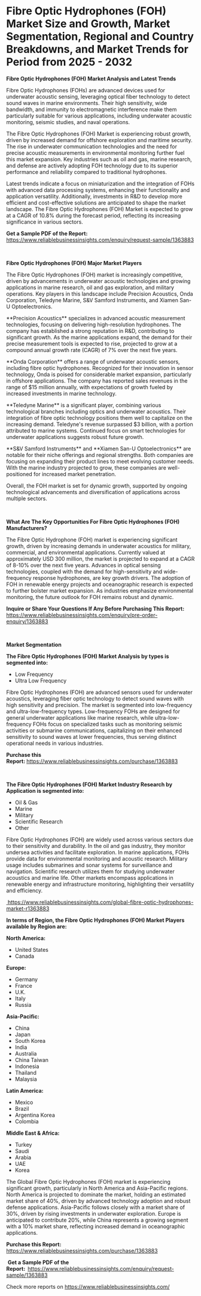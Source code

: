 <p><h1>Fibre Optic Hydrophones (FOH) Market Size and Growth, Market Segmentation, Regional and Country Breakdowns, and Market Trends for Period from 2025 -  2032</h1></p><p><strong>Fibre Optic Hydrophones (FOH) Market Analysis and Latest Trends</strong></p>
<p><p>Fibre Optic Hydrophones (FOHs) are advanced devices used for underwater acoustic sensing, leveraging optical fiber technology to detect sound waves in marine environments. Their high sensitivity, wide bandwidth, and immunity to electromagnetic interference make them particularly suitable for various applications, including underwater acoustic monitoring, seismic studies, and naval operations. </p><p>The Fibre Optic Hydrophones (FOH) Market is experiencing robust growth, driven by increased demand for offshore exploration and maritime security. The rise in underwater communication technologies and the need for precise acoustic measurements in environmental monitoring further fuel this market expansion. Key industries such as oil and gas, marine research, and defense are actively adopting FOH technology due to its superior performance and reliability compared to traditional hydrophones.</p><p>Latest trends indicate a focus on miniaturization and the integration of FOHs with advanced data processing systems, enhancing their functionality and application versatility. Additionally, investments in R&D to develop more efficient and cost-effective solutions are anticipated to shape the market landscape. The Fibre Optic Hydrophones (FOH) Market is expected to grow at a CAGR of 10.8% during the forecast period, reflecting its increasing significance in various sectors.</p></p>
<p><strong>Get a Sample PDF of the Report:&nbsp;</strong> <a href="https://www.reliablebusinessinsights.com/enquiry/request-sample/1363883?utm_campaign=2099&utm_medium=2&utm_source=Github&utm_content=ia&utm_term=12042025&utm_id=fibre-optic-hydrophones-foh">https://www.reliablebusinessinsights.com/enquiry/request-sample/1363883</a></p>
<p>&nbsp;</p>
<p><strong>Fibre Optic Hydrophones (FOH) Major Market Players</strong></p>
<p><p>The Fibre Optic Hydrophones (FOH) market is increasingly competitive, driven by advancements in underwater acoustic technologies and growing applications in marine research, oil and gas exploration, and military operations. Key players in this landscape include Precision Acoustics, Onda Corporation, Teledyne Marine, S&V Samford Instruments, and Xiamen San-U Optoelectronics.</p><p>**Precision Acoustics** specializes in advanced acoustic measurement technologies, focusing on delivering high-resolution hydrophones. The company has established a strong reputation in R&D, contributing to significant growth. As the marine applications expand, the demand for their precise measurement tools is expected to rise, projected to grow at a compound annual growth rate (CAGR) of 7% over the next five years.</p><p>**Onda Corporation** offers a range of underwater acoustic sensors, including fibre optic hydrophones. Recognized for their innovation in sensor technology, Onda is poised for considerable market expansion, particularly in offshore applications. The company has reported sales revenues in the range of $15 million annually, with expectations of growth fueled by increased investments in marine technology.</p><p>**Teledyne Marine** is a significant player, combining various technological branches including optics and underwater acoustics. Their integration of fibre optic technology positions them well to capitalize on the increasing demand. Teledyne's revenue surpassed $3 billion, with a portion attributed to marine systems. Continued focus on smart technologies for underwater applications suggests robust future growth.</p><p>**S&V Samford Instruments** and **Xiamen San-U Optoelectronics** are notable for their niche offerings and regional strengths. Both companies are focusing on expanding their product lines to meet evolving customer needs. With the marine industry projected to grow, these companies are well-positioned for increased market penetration.</p><p>Overall, the FOH market is set for dynamic growth, supported by ongoing technological advancements and diversification of applications across multiple sectors.</p></p>
<p>&nbsp;</p>
<p><strong>What Are The Key Opportunities For Fibre Optic Hydrophones (FOH) Manufacturers?</strong></p>
<p><p>The Fibre Optic Hydrophone (FOH) market is experiencing significant growth, driven by increasing demands in underwater acoustics for military, commercial, and environmental applications. Currently valued at approximately USD 300 million, the market is projected to expand at a CAGR of 8-10% over the next five years. Advances in optical sensing technologies, coupled with the demand for high-sensitivity and wide-frequency response hydrophones, are key growth drivers. The adoption of FOH in renewable energy projects and oceanographic research is expected to further bolster market expansion. As industries emphasize environmental monitoring, the future outlook for FOH remains robust and dynamic.</p></p>
<p><strong>Inquire or Share Your Questions If Any Before Purchasing This Report:</strong> <a href="https://www.reliablebusinessinsights.com/enquiry/pre-order-enquiry/1363883?utm_campaign=2099&utm_medium=2&utm_source=Github&utm_content=ia&utm_term=12042025&utm_id=fibre-optic-hydrophones-foh">https://www.reliablebusinessinsights.com/enquiry/pre-order-enquiry/1363883</a></p>
<p>&nbsp;</p>
<p><strong>Market Segmentation</strong></p>
<p><strong>The Fibre Optic Hydrophones (FOH) Market Analysis by types is segmented into:</strong></p>
<p><ul><li>Low Frequency</li><li>Ultra Low Frequency</li></ul></p>
<p><p>Fibre Optic Hydrophones (FOH) are advanced sensors used for underwater acoustics, leveraging fiber optic technology to detect sound waves with high sensitivity and precision. The market is segmented into low-frequency and ultra-low-frequency types. Low-frequency FOHs are designed for general underwater applications like marine research, while ultra-low-frequency FOHs focus on specialized tasks such as monitoring seismic activities or submarine communications, capitalizing on their enhanced sensitivity to sound waves at lower frequencies, thus serving distinct operational needs in various industries.</p></p>
<p><strong>Purchase this Report:&nbsp;</strong><a href="https://www.reliablebusinessinsights.com/purchase/1363883?utm_campaign=2099&utm_medium=2&utm_source=Github&utm_content=ia&utm_term=12042025&utm_id=fibre-optic-hydrophones-foh">https://www.reliablebusinessinsights.com/purchase/1363883</a></p>
<p>&nbsp;</p>
<p><strong>The Fibre Optic Hydrophones (FOH) Market Industry Research by Application is segmented into:</strong></p>
<p><ul><li>Oil & Gas</li><li>Marine</li><li>Military</li><li>Scientific Research</li><li>Other</li></ul></p>
<p><p>Fibre Optic Hydrophones (FOH) are widely used across various sectors due to their sensitivity and durability. In the oil and gas industry, they monitor undersea activities and facilitate exploration. In marine applications, FOHs provide data for environmental monitoring and acoustic research. Military usage includes submarines and sonar systems for surveillance and navigation. Scientific research utilizes them for studying underwater acoustics and marine life. Other markets encompass applications in renewable energy and infrastructure monitoring, highlighting their versatility and efficiency.</p></p>
<p><a href="https://www.reliablebusinessinsights.com/global-fibre-optic-hydrophones-market-r1363883?utm_campaign=2099&utm_medium=2&utm_source=Github&utm_content=ia&utm_term=12042025&utm_id=fibre-optic-hydrophones-foh">&nbsp;https://www.reliablebusinessinsights.com/global-fibre-optic-hydrophones-market-r1363883</a></p>
<p><strong>In terms of Region, the Fibre Optic Hydrophones (FOH) Market Players available by Region are:</strong></p>
<p>
    <p> <strong> North America: </strong>
        <ul>
            <li>United States</li>
            <li>Canada</li>
        </ul>
        </p> 
    <p> <strong> Europe: </strong>
        <ul>
            <li>Germany</li>
            <li>France</li>
            <li>U.K.</li>
            <li>Italy</li>
            <li>Russia</li>
        </ul>
        </p> 
    <p> <strong> Asia-Pacific: </strong>
        <ul>
            <li>China</li>
            <li>Japan</li>
            <li>South Korea</li>
            <li>India</li>
            <li>Australia</li>
            <li>China Taiwan</li>
            <li>Indonesia</li>
            <li>Thailand</li>
            <li>Malaysia</li>
        </ul>
        </p> 
    <p> <strong> Latin America: </strong>
        <ul>
            <li>Mexico</li>
            <li>Brazil</li>
            <li>Argentina Korea</li>
            <li>Colombia</li>
        </ul>
        </p> 
    <p> <strong> Middle East & Africa: </strong>
        <ul>
            <li>Turkey</li>
            <li>Saudi</li>
            <li>Arabia</li>
            <li>UAE</li>
            <li>Korea</li>
        </ul>
    </p>
    </p>
<p><p>The Global Fibre Optic Hydrophones (FOH) market is experiencing significant growth, particularly in North America and Asia-Pacific regions. North America is projected to dominate the market, holding an estimated market share of 40%, driven by advanced technology adoption and robust defense applications. Asia-Pacific follows closely with a market share of 30%, driven by rising investments in underwater exploration. Europe is anticipated to contribute 20%, while China represents a growing segment with a 10% market share, reflecting increased demand in oceanographic applications.</p></p>
<p><strong>Purchase this Report: </strong><a href="https://www.reliablebusinessinsights.com/purchase/1363883?utm_campaign=2099&utm_medium=2&utm_source=Github&utm_content=ia&utm_term=12042025&utm_id=fibre-optic-hydrophones-foh">https://www.reliablebusinessinsights.com/purchase/1363883</a></p>
<p>&nbsp;<strong>Get a Sample PDF of the Report:&nbsp;&nbsp;</strong><a href="https://www.reliablebusinessinsights.com/enquiry/request-sample/1363883?utm_campaign=2099&utm_medium=2&utm_source=Github&utm_content=ia&utm_term=12042025&utm_id=fibre-optic-hydrophones-foh">https://www.reliablebusinessinsights.com/enquiry/request-sample/1363883</a></p>
<p><strong></strong></p>
<p>Check more reports on <a href="https://www.reliablebusinessinsights.com/?utm_campaign=2099&utm_medium=2&utm_source=Github&utm_content=ia&utm_term=12042025&utm_id=fibre-optic-hydrophones-foh">https://www.reliablebusinessinsights.com/</a></p>